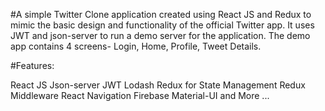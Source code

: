 #A simple Twitter Clone application created using React JS and Redux to mimic the basic design and functionality of the official Twitter app. It uses JWT and json-server to run a demo server for the application.
The demo app contains 4 screens- Login, Home, Profile, Tweet Details.

#Features:

React JS
Json-server
JWT
Lodash
Redux for State Management
Redux Middleware
React Navigation
Firebase
Material-UI 
and More ...
